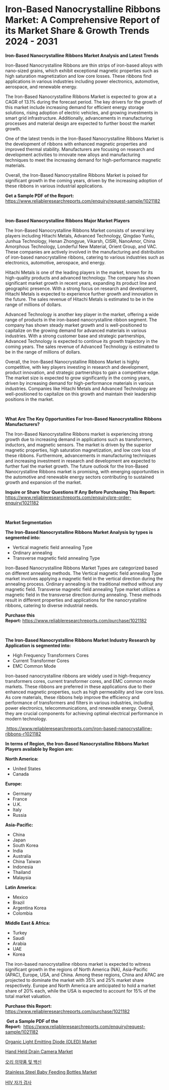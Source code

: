 <p><h1>Iron-Based Nanocrystalline Ribbons Market: A Comprehensive Report of its Market Share & Growth Trends 2024 - 2031</h1></p><p><strong>Iron-Based Nanocrystalline Ribbons Market Analysis and Latest Trends</strong></p>
<p><p>Iron-Based Nanocrystalline Ribbons are thin strips of iron-based alloys with nano-sized grains, which exhibit exceptional magnetic properties such as high saturation magnetization and low core losses. These ribbons find applications in various industries including power electronics, automotive, aerospace, and renewable energy.</p><p>The Iron-Based Nanocrystalline Ribbons Market is expected to grow at a CAGR of 13.1% during the forecast period. The key drivers for the growth of this market include increasing demand for efficient energy storage solutions, rising adoption of electric vehicles, and growing investments in smart grid infrastructure. Additionally, advancements in manufacturing processes and material design are expected to further boost the market growth.</p><p>One of the latest trends in the Iron-Based Nanocrystalline Ribbons Market is the development of ribbons with enhanced magnetic properties and improved thermal stability. Manufacturers are focusing on research and development activities to innovate new alloys and manufacturing techniques to meet the increasing demand for high-performance magnetic materials.</p><p>Overall, the Iron-Based Nanocrystalline Ribbons Market is poised for significant growth in the coming years, driven by the increasing adoption of these ribbons in various industrial applications.</p></p>
<p><strong>Get a Sample PDF of the Report:&nbsp;</strong> <a href="https://www.reliableresearchreports.com/enquiry/request-sample/1021182">https://www.reliableresearchreports.com/enquiry/request-sample/1021182</a></p>
<p>&nbsp;</p>
<p><strong>Iron-Based Nanocrystalline Ribbons Major Market Players</strong></p>
<p><p>The Iron-Based Nanocrystalline Ribbons Market consists of several key players including Hitachi Metals, Advanced Technology, Qingdao Yunlu, Junhua Technology, Henan Zhongyue, Vikarsh, CISRI, NanoAmor, China Amorphous Technology, Londerful New Material, Orient Group, and VAC. These companies are actively involved in the manufacturing and distribution of iron-based nanocrystalline ribbons, catering to various industries such as electronics, automotive, aerospace, and energy.</p><p>Hitachi Metals is one of the leading players in the market, known for its high-quality products and advanced technology. The company has shown significant market growth in recent years, expanding its product line and geographic presence. With a strong focus on research and development, Hitachi Metals is expected to experience further growth and innovation in the future. The sales revenue of Hitachi Metals is estimated to be in the range of millions of dollars.</p><p>Advanced Technology is another key player in the market, offering a wide range of products in the iron-based nanocrystalline ribbon segment. The company has shown steady market growth and is well-positioned to capitalize on the growing demand for advanced materials in various industries. With a strong customer base and strategic partnerships, Advanced Technology is expected to continue its growth trajectory in the coming years. The sales revenue of Advanced Technology is estimated to be in the range of millions of dollars.</p><p>Overall, the Iron-Based Nanocrystalline Ribbons Market is highly competitive, with key players investing in research and development, product innovation, and strategic partnerships to gain a competitive edge. The market size is expected to grow significantly in the coming years, driven by increasing demand for high-performance materials in various industries. Companies like Hitachi Metals and Advanced Technology are well-positioned to capitalize on this growth and maintain their leadership positions in the market.</p></p>
<p>&nbsp;</p>
<p><strong>What Are The Key Opportunities For Iron-Based Nanocrystalline Ribbons Manufacturers?</strong></p>
<p><p>The Iron-Based Nanocrystalline Ribbons market is experiencing strong growth due to increasing demand in applications such as transformers, inductors, and magnetic sensors. The market is driven by the superior magnetic properties, high saturation magnetization, and low core loss of these ribbons. Furthermore, advancements in manufacturing techniques and increasing investment in research and development are expected to further fuel the market growth. The future outlook for the Iron-Based Nanocrystalline Ribbons market is promising, with emerging opportunities in the automotive and renewable energy sectors contributing to sustained growth and expansion of the market.</p></p>
<p><strong>Inquire or Share Your Questions If Any Before Purchasing This Report:</strong> <a href="https://www.reliableresearchreports.com/enquiry/pre-order-enquiry/1021182">https://www.reliableresearchreports.com/enquiry/pre-order-enquiry/1021182</a></p>
<p>&nbsp;</p>
<p><strong>Market Segmentation</strong></p>
<p><strong>The Iron-Based Nanocrystalline Ribbons Market Analysis by types is segmented into:</strong></p>
<p><ul><li>Vertical magnetic field annealing Type</li><li>Ordinary annealing</li><li>Transverse magnetic field annealing Type</li></ul></p>
<p><p>Iron-Based Nanocrystalline Ribbons Market Types are categorized based on different annealing methods. The Vertical magnetic field annealing Type market involves applying a magnetic field in the vertical direction during the annealing process. Ordinary annealing is the traditional method without any magnetic field. Transverse magnetic field annealing Type market utilizes a magnetic field in the transverse direction during annealing. These methods result in different properties and applications for the nanocrystalline ribbons, catering to diverse industrial needs.</p></p>
<p><strong>Purchase this Report:&nbsp;</strong><a href="https://www.reliableresearchreports.com/purchase/1021182">https://www.reliableresearchreports.com/purchase/1021182</a></p>
<p>&nbsp;</p>
<p><strong>The Iron-Based Nanocrystalline Ribbons Market Industry Research by Application is segmented into:</strong></p>
<p><ul><li>High Frequency Transformers Cores</li><li>Current Transformer Cores</li><li>EMC Common Mode</li></ul></p>
<p><p>Iron-based nanocrystalline ribbons are widely used in high-frequency transformers cores, current transformer cores, and EMC common mode markets. These ribbons are preferred in these applications due to their enhanced magnetic properties, such as high permeability and low core loss. As core materials, these ribbons help improve the efficiency and performance of transformers and filters in various industries, including power electronics, telecommunications, and renewable energy. Overall, they are crucial components for achieving optimal electrical performance in modern technology.</p></p>
<p><a href="https://www.reliableresearchreports.com/iron-based-nanocrystalline-ribbons-r1021182">&nbsp;https://www.reliableresearchreports.com/iron-based-nanocrystalline-ribbons-r1021182</a></p>
<p><strong>In terms of Region, the Iron-Based Nanocrystalline Ribbons Market Players available by Region are:</strong></p>
<p>
    <p> <strong> North America: </strong>
        <ul>
            <li>United States</li>
            <li>Canada</li>
        </ul>
        </p> 
    <p> <strong> Europe: </strong>
        <ul>
            <li>Germany</li>
            <li>France</li>
            <li>U.K.</li>
            <li>Italy</li>
            <li>Russia</li>
        </ul>
        </p> 
    <p> <strong> Asia-Pacific: </strong>
        <ul>
            <li>China</li>
            <li>Japan</li>
            <li>South Korea</li>
            <li>India</li>
            <li>Australia</li>
            <li>China Taiwan</li>
            <li>Indonesia</li>
            <li>Thailand</li>
            <li>Malaysia</li>
        </ul>
        </p> 
    <p> <strong> Latin America: </strong>
        <ul>
            <li>Mexico</li>
            <li>Brazil</li>
            <li>Argentina Korea</li>
            <li>Colombia</li>
        </ul>
        </p> 
    <p> <strong> Middle East & Africa: </strong>
        <ul>
            <li>Turkey</li>
            <li>Saudi</li>
            <li>Arabia</li>
            <li>UAE</li>
            <li>Korea</li>
        </ul>
    </p>
    </p>
<p><p>The iron-based nanocrystalline ribbons market is expected to witness significant growth in the regions of North America (NA), Asia-Pacific (APAC), Europe, USA, and China. Among these regions, China and APAC are projected to dominate the market with 35% and 25% market share respectively. Europe and North America are anticipated to hold a market share of 20% each, while the USA is expected to account for 15% of the total market valuation.</p></p>
<p><strong>Purchase this Report: </strong><a href="https://www.reliableresearchreports.com/purchase/1021182">https://www.reliableresearchreports.com/purchase/1021182</a></p>
<p>&nbsp;<strong>Get a Sample PDF of the Report:&nbsp;&nbsp;</strong><a href="https://www.reliableresearchreports.com/enquiry/request-sample/1021182">https://www.reliableresearchreports.com/enquiry/request-sample/1021182</a></p>
<p><strong></strong></p>
<p><p><a href="https://github.com/tamvrosiya/Market-Research-Report-List-4/blob/main/organic-light-emitting-diode-oled-market.md">Organic Light Emitting Diode (OLED) Market</a></p><p><a href="https://issuu.com/reportprime-2/docs/hand-held-drain-camera-market-size-2030.pptx">Hand Held Drain Camera Market</a></p><p><a href="https://github.com/solomonbode85/Market-Research-Report-List-1/blob/main/750472780798.md">오리 의약품 및 백신</a></p><p><a href="https://issuu.com/reportprime-2/docs/stainless-steel-baby-feeding-bottles-market-size-2">Stainless Steel Baby Feeding Bottles Market</a></p><p><a href="https://github.com/PhilToryphy7876567/Market-Research-Report-List-1/blob/main/925950980797.md">HIV 자가 검사</a></p></p>